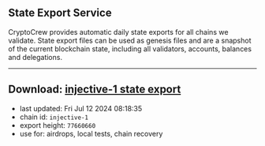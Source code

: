 ## State Export Service
CryptoCrew provides automatic daily state exports for all chains we validate. State export files can be used as genesis files and are a snapshot of the current blockchain state, including all validators, accounts, balances and delegations.

---
**Download: [injective-1 state export](https://dl-eu2.ccvalidators.com/SERVICE/injective/injective-1_export_77660660.json)**
---

- last updated: Fri Jul 12 2024 08:18:35
- chain id: `injective-1`
- export height: `77660660`
- use for: airdrops, local tests, chain recovery
